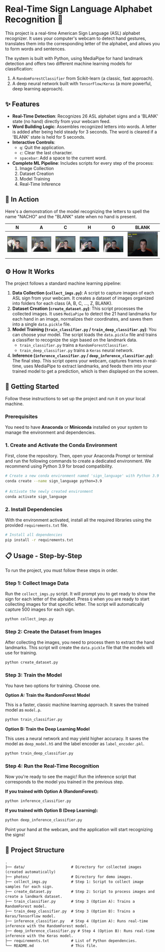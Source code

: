 # Real-Time Sign Language Alphabet Recognition 🤟

This project is a real-time American Sign Language (ASL) alphabet recognizer. It uses your computer's webcam to detect hand gestures, translates them into the corresponding letter of the alphabet, and allows you to form words and sentences.

The system is built with Python, using MediaPipe for hand landmark detection and offers two different machine learning models for classification:
1.  A `RandomForestClassifier` from Scikit-learn (a classic, fast approach).
2.  A deep neural network built with `TensorFlow/Keras` (a more powerful, deep learning approach).

## ✨ Features

-   **Real-Time Detection**: Recognizes 26 ASL alphabet signs and a 'BLANK' state (no hand) directly from your webcam feed.
-   **Word Building Logic**: Assembles recognized letters into words. A letter is added after being held steady for 3 seconds. The word is cleared if a 'BLANK' state is held for 5 seconds.
-   **Interactive Controls**:
    -   `q`: Quit the application.
    -   `c`: Clear the last character.
    -   `spacebar`: Add a space to the current word.
-   **Complete ML Pipeline**: Includes scripts for every step of the process:
    1.  Image Collection
    2.  Dataset Creation
    3.  Model Training
    4.  Real-Time Inference

## 📸 In Action

Here's a demonstration of the model recognizing the letters to spell the name "NACHO" and the "BLANK" state when no hand is present.

| N | A | C | H | O | BLANK |
| :---: | :---: | :---: | :---: | :---: | :---: |
| ![N](photos/N.png) | ![A](photos/A.png) | ![C](photos/C.png) | ![H](photos/H.png) | ![O](photos/O.png) | ![BLANK](photos/BLANK.png) |

## ⚙️ How It Works

The project follows a standard machine learning pipeline:

1.  **Data Collection (`collect_imgs.py`)**: A script to capture images of each ASL sign from your webcam. It creates a dataset of images organized into folders for each class (A, B, C, ..., Z, BLANK).
2.  **Dataset Creation (`create_dataset.py`)**: This script processes the collected images. It uses `MediaPipe` to detect the 21 hand landmarks for each hand in an image, normalizes their coordinates, and saves them into a single `data.pickle` file.
3.  **Model Training (`train_classifier.py` / `train_deep_classifier.py`)**: You can choose your model. The script loads the `data.pickle` file and trains a classifier to recognize the sign based on the landmark data.
    -   `train_classifier.py` trains a `RandomForestClassifier`.
    -   `train_deep_classifier.py` trains a `Keras` neural network.
4.  **Inference (`inference_classifier.py` / `deep_inference_classifier.py`)**: The final step. This script opens your webcam, captures frames in real-time, uses MediaPipe to extract landmarks, and feeds them into your trained model to get a prediction, which is then displayed on the screen.

## 🚀 Getting Started

Follow these instructions to set up the project and run it on your local machine.

### Prerequisites

You need to have **Anaconda** or **Miniconda** installed on your system to manage the environment and dependencies.

### 1. Create and Activate the Conda Environment

First, clone the repository. Then, open your Anaconda Prompt or terminal and run the following commands to create a dedicated environment. We recommend using Python 3.9 for broad compatibility.

```bash
# Create a new conda environment named 'sign_language' with Python 3.9
conda create --name sign_language python=3.9

# Activate the newly created environment
conda activate sign_language
```

### 2. Install Dependencies

With the environment activated, install all the required libraries using the provided `requirements.txt` file.

```bash
# Install all dependencies
pip install -r requirements.txt
```

## 📋 Usage - Step-by-Step

To run the project, you must follow these steps in order.

### Step 1: Collect Image Data

Run the `collect_imgs.py` script. It will prompt you to get ready to show the sign for each letter of the alphabet. Press `Q` when you are ready to start collecting images for that specific letter. The script will automatically capture 500 images for each sign.

```bash
python collect_imgs.py
```

### Step 2: Create the Dataset from Images

After collecting the images, you need to process them to extract the hand landmarks. This script will create the `data.pickle` file that the models will use for training.

```bash
python create_dataset.py
```

### Step 3: Train the Model

You have two options for training. Choose one.

**Option A: Train the RandomForest Model**

This is a faster, classic machine learning approach. It saves the trained model as `model.p`.

```bash
python train_classifier.py
```

**Option B: Train the Deep Learning Model**

This uses a neural network and may yield higher accuracy. It saves the model as `deep_model.h5` and the label encoder as `label_encoder.pkl`.

```bash
python train_deep_classifier.py
```

### Step 4: Run the Real-Time Recognition

Now you're ready to see the magic! Run the inference script that corresponds to the model you trained in the previous step.

**If you trained with Option A (RandomForest):**

```bash
python inference_classifier.py
```

**If you trained with Option B (Deep Learning):**

```bash
python deep_inference_classifier.py
```

Point your hand at the webcam, and the application will start recognizing the signs!

## 📂 Project Structure

```
.
├── data/                     # Directory for collected images (created automatically)
├── photos/                   # Directory for demo images.
├── collect_imgs.py           # Step 1: Script to collect image samples for each sign.
├── create_dataset.py         # Step 2: Script to process images and create a landmark dataset.
├── train_classifier.py       # Step 3 (Option A): Trains a RandomForest model.
├── train_deep_classifier.py  # Step 3 (Option B): Trains a Keras/TensorFlow model.
├── inference_classifier.py   # Step 4 (Option A): Runs real-time inference with the RandomForest model.
├── deep_inference_classifier.py # Step 4 (Option B): Runs real-time inference with the Keras model.
├── requirements.txt          # List of Python dependencies.
└── README.md                 # This file.
```

